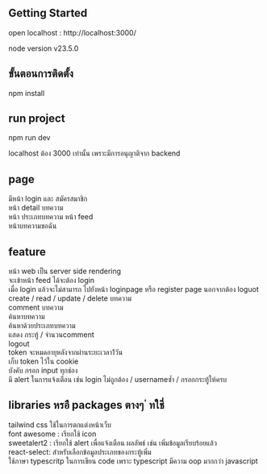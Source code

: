 
## Getting Started

open localhost : http://localhost:3000/  

node version v23.5.0

## ขั้นตอนการติดตั้ง 
npm install

## run project
npm run dev

localhost ต้อง 3000 เท่านั้น เพราะมีการอนุญาติจาก backend

## page
มีหน้า login และ สมัครสมาชิก  
หน้า detail บทความ  
หน้า ประเภทบทความ
หน้า feed  
หน้าบทความขอฉัน  

## feature
หน้า web เป็น server side rendering  
จะเข้าหน้า feed ได้จะต้อง login  
เมื่อ login แล้วจะไม่สามารถ ไปยังหน้า loginpage หรือ register page นอกจากต้อง loguot  
create / read / update / delete บทความ  
comment บทความ   
ค้นหาบทความ  
ค้นหาด้วยประเภทบทความ  
แสดง กระทู้ / จำนวนcomment   
logout  
token จะหมดอายุหลังจากผ่านระยะเวลา1วัน  
เก็บ token ไว้ใน cookie   
บังคับ กรอก input ทุกช่อง  
มี alert ในการแจ้งเตือน เช่น login ไม่ถูกต้อง / usernameซ้ำ / กรอกกระทู้ให้ครบ 


## libraries หรอื packages ตางๆ ่ ทใชี่
tailwind css ใช้ในการตกแต่งหน้าเว็บ  
font awesome : เรียกใช้ icon  
sweetalert2 : เรียกใช้ alert เพื่อแจ้งเตือน ผลลัพธ์ เช่น เพิ่มข้อมูลเรียบร้อยแล้ว  
react-select: สำหรับเลือกข้อมูลประเภทของกระทู้เพิ่ม  
ใช้ภาษา typescritp ในการเขียน code เพราะ typescript มีความ oop มากกว่า javascript